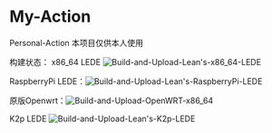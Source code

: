 # My-Action
Personal-Action
本项目仅供本人使用

构建状态：
x86_64 LEDE ![Build-and-Upload-Lean's-x86_64-LEDE](https://github.com/1orz/My-action/workflows/Build-and-Upload-Lean's-x86_64-LEDE/badge.svg)

RaspberryPi LEDE：![Build-and-Upload-Lean's-RaspberryPi-LEDE](https://github.com/1orz/My-action/workflows/Build-and-Upload-Lean's-RaspberryPi-LEDE/badge.svg)

原版Openwrt：![Build-and-Upload-OpenWRT-x86_64](https://github.com/1orz/My-action/workflows/Build-and-Upload-OpenWRT-x86_64/badge.svg)

K2p LEDE ![Build-and-Upload-Lean's-K2p-LEDE](https://github.com/1orz/My-action/workflows/Build-and-Upload-Lean's-K2p-LEDE/badge.svg)
